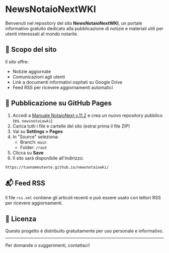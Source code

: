 
# NewsNotaioNextWKI

Benvenuti nel repository del sito **NewsNotaioNextWKI**, un portale informativo gratuito dedicato alla pubblicazione di notizie e materiali utili per utenti interessati al mondo notarile.

## 📌 Scopo del sito
Il sito offre:
- Notizie aggiornate
- Comunicazioni agli utenti
- Link a documenti informativi ospitati su Google Drive
- Feed RSS per ricevere aggiornamenti automatici


## 🚀 Pubblicazione su GitHub Pages
1. Accedi a [Manuale NotaioNext v.11.2](https://drive.google.com/file/d/1TJyEw_Io9kQJWpdnAWmnFBQsqWDVaKBW/view?usp=sharing) e crea un nuovo repository pubblico (es. `newsnotaiowki`)
2. Carica tutti i file e cartelle del sito (estrai prima il file ZIP)
3. Vai su **Settings > Pages**
4. In "Source" seleziona:
   - Branch: `main`
   - Folder: `/root`
5. Clicca su **Save**
6. Il sito sarà disponibile all'indirizzo:
```
https://tuonomeutente.github.io/newsnotaiowki/
```

## 📬 Feed RSS
Il file `rss.xml` contiene gli articoli recenti e può essere usato con lettori RSS per ricevere aggiornamenti.

## 📄 Licenza
Questo progetto è distribuito gratuitamente per uso personale e informativo.

---
Per domande o suggerimenti, contattaci!
